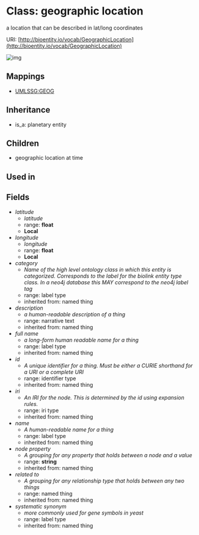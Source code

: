 # Class: geographic location


a location that can be described in lat/long coordinates

URI: [http://bioentity.io/vocab/GeographicLocation](http://bioentity.io/vocab/GeographicLocation)

![img](http://yuml.me/diagram/nofunky;dir:TB/class/\[GeographicLocation|latitude:float%20%3F;longitude:float%20%3F;id(i):identifier_type%20%3F;name(i):label_type%20%3F;category(i):label_type%20%3F;node_property(i):string%20%3F;iri(i):iri_type%20%3F;full_name(i):label_type%20%3F;description(i):narrative_text%20%3F;systematic_synonym(i):label_type%20%3F]-%20related%20to(i)%20%3F>\[NamedThing],%20\[GeographicLocation]^-\[GeographicLocationAtTime],%20\[PlanetaryEntity]^-\[GeographicLocation])
## Mappings

 * [UMLSSG:GEOG](http://purl.obolibrary.org/obo/UMLSSG_GEOG)
## Inheritance

 *  is_a: planetary entity
## Children

 * geographic location at time
## Used in

## Fields

 * _latitude_
    * _latitude_
    * range: **float**
    * __Local__
 * _longitude_
    * _longitude_
    * range: **float**
    * __Local__
 * _category_
    * _Name of the high level ontology class in which this entity is categorized. Corresponds to the label for the biolink entity type class. In a neo4j database this MAY correspond to the neo4j label tag_
    * range: label type
    * inherited from: named thing
 * _description_
    * _a human-readable description of a thing_
    * range: narrative text
    * inherited from: named thing
 * _full name_
    * _a long-form human readable name for a thing_
    * range: label type
    * inherited from: named thing
 * _id_
    * _A unique identifier for a thing. Must be either a CURIE shorthand for a URI or a complete URI_
    * range: identifier type
    * inherited from: named thing
 * _iri_
    * _An IRI for the node. This is determined by the id using expansion rules._
    * range: iri type
    * inherited from: named thing
 * _name_
    * _A human-readable name for a thing_
    * range: label type
    * inherited from: named thing
 * _node property_
    * _A grouping for any property that holds between a node and a value_
    * range: **string**
    * inherited from: named thing
 * _related to_
    * _A grouping for any relationship type that holds between any two things_
    * range: named thing
    * inherited from: named thing
 * _systematic synonym_
    * _more commonly used for gene symbols in yeast_
    * range: label type
    * inherited from: named thing
